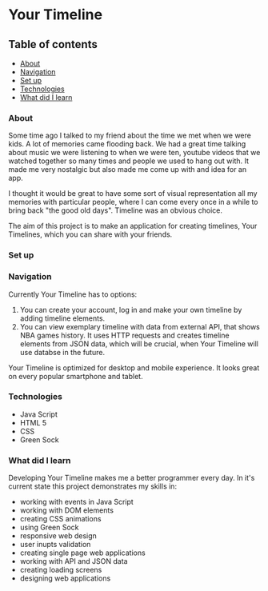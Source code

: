 # Your Timeline 

## Table of contents
* [About](#about)
* [Navigation](#navigation)
* [Set up](#set-up)
* [Technologies](#technologies)
* [What did I learn](#whatDidILearn)


### About

Some time ago I talked to my friend about the time we met when we were kids. A lot of memories came flooding back. We had a great time talking about music we were listening to when we were ten, youtube videos that we watched together so many times and people we used to hang out with. It made me very nostalgic but also made me come up with and idea for an app. 

I thought it would be great to have some sort of visual representation all my memories with particular people, where I can come every once in a while to bring back "the good old days". Timeline was an obvious choice.

The aim of this project is to make an application for creating timelines, Your Timelines, which you can share with your friends.

### Set up


### Navigation

Currently Your Timeline has to options:

1. You can create your account, log in and make your own timeline by adding timeline elements. 
2. You can view exemplary timeline with data from external API, that shows NBA games history. It uses HTTP requests and creates timeline elements from JSON data, which will be crucial, when Your Timeline will use databse in the future.

Your Timeline is optimized for desktop and mobile experience. It looks great on every popular smartphone and tablet.

### Technologies

- Java Script
- HTML 5
- CSS 
- Green Sock 

### What did I learn

Developing Your Timeline makes me a better programmer every day. In it's current state this project demonstrates my skills in:
- working with events in Java Script
- working with DOM elements
- creating CSS animations
- using Green Sock
- responsive web design
- user inupts validation
- creating single page web applications
- working with API and JSON data
- creating loading screens
- designing web applications
